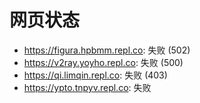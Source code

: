 # 网页状态
- https://figura.hpbmm.repl.co: 失败 (502)
- https://v2ray.yoyho.repl.co: 失败 (500)
- https://qi.limqin.repl.co: 失败 (403)
- https://ypto.tnpyv.repl.co: 失败
